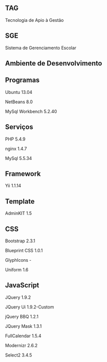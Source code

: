 TAG
-
Tecnologia de Apio à Gestão


SGE
-
Sistema de Gerenciamento Escolar


Ambiente de Desenvolvimento
-

Programas
-
Ubuntu              13.04

NetBeans            8.0

MySql Workbench     5.2.40


Serviços
-
PHP                 5.4.9

nginx               1.4.7

MySql               5.5.34


Framework
-
Yii                 1.1.14


Template
-
AdminKIT            1.5


CSS
-
Bootstrap           2.3.1

Blueprint CSS       1.0.1

GlyphIcons          -

Uniform             1.6


JavaScript
-
JQuery              1.9.2

JQuery Ui           1.9.2-Custom

jQuery BBQ          1.2.1

JQuery Mask         1.3.1

FullCalendar        1.5.4

Modernizr           2.6.2 

Select2             3.4.5
